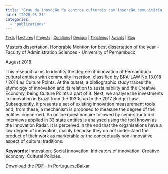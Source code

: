 ```yaml
---
title: "Grau de inovação de centros culturais com inserção comunitária no estado de Pernambuco"
date: "2020-05-25"
categories: 
  - "publications"
---
```


<small>[Texts](../texts.html) | [Lectures](../lectures.html) | [Projects](../projects.html) | [Curations](../curation.html) | [Designs](../designs.html) | [Teachings](../teachings.html) | [Awards](../awards.html) | <a href="https://readruiz.medium.com/" target="_blank">Blog</a></small>

Masters dissertation. Honorable Mention for best dissertation of the year - Faculty of Administration Sciences - University of Pernambuco

August 2018

This research aims to identify the degree of innovation of Pernambuco cultural entities with community insertion, classified by BRA-LAW No 13.018 / 2014 as Culture Points. At the outset, a bibliographic study traces the etymology of innovation and its relation to sustainability and the Creative Economy, being Culture Points a part of it. Next, we analyse the investments in innovation in Brazil from the 1930s up to the 2017 Budget Law. Subsequently, it presents a set of existing innovation measurement tools and, from these, a mechanism is proposed to measure the degree of the entities concerned. An online questionnaire followed by semi-structured interviews applied in 33 state entities is analysed using the tool known as the Innovation Radar. It is perceived in the end that the organisations have a low degree of innovation, mainly because they do not understand the product of their work as marketable or the conceptually non-innovative aspect of cultural traditions.

  
**Keywords**: Innovation. Social innovation. Indicators of innovation. Creative economy. Cultural Policies.

[Download the PDF - in Portuguese](https://thisismyart.eratudomato.online/wp-content/uploads/sites/11/2020/05/f866g_freire_ricardo_ruiz_20190415093712850.pdf)[Baixar](https://thisismyart.eratudomato.online/wp-content/uploads/sites/11/2020/05/f866g_freire_ricardo_ruiz_20190415093712850.pdf)
